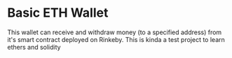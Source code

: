 # Basic ETH Wallet

This wallet can receive and withdraw money (to a specified address) from it's smart contract deployed on Rinkeby. This is kinda a test project to learn ethers and solidity
